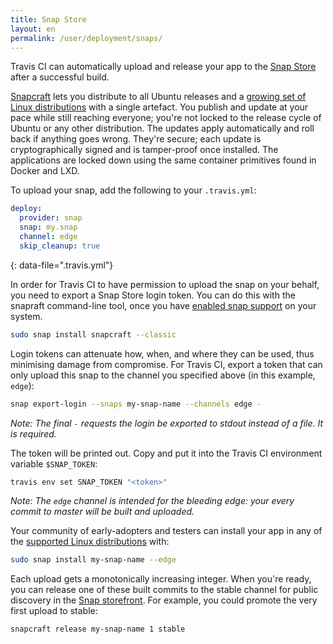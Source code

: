 ```yaml
---
title: Snap Store
layout: en
permalink: /user/deployment/snaps/
---
```


Travis CI can automatically upload and release your app to the [Snap Store](https://snapcraft.io) after a successful build.

[Snapcraft](https://snapcraft.io/) lets you distribute to all Ubuntu releases and a [growing set of Linux distributions](https://docs.snapcraft.io/core/install) with a single artefact. You publish and update at your pace while still reaching everyone; you're not locked to the release cycle of Ubuntu or any other distribution. The updates apply automatically and roll back if anything goes wrong. They're secure; each update is cryptographically signed and is tamper-proof once installed. The applications are locked down using the same container primitives found in Docker and LXD.

To upload your snap, add the following to your `.travis.yml`:

```yaml
deploy:
  provider: snap
  snap: my.snap
  channel: edge
  skip_cleanup: true
```
{: data-file=".travis.yml"}

In order for Travis CI to have permission to upload the snap on your behalf, you need to export a Snap Store login token. You can do this with the snapraft command-line tool, once you have [enabled snap support](https://docs.snapcraft.io/core/install) on your system.

```bash
sudo snap install snapcraft --classic
```

Login tokens can attenuate how, when, and where they can be used, thus minimising damage from compromise. For Travis CI, export a token that can only upload this snap to the channel you specified above (in this example, `edge`):

```bash
snap export-login --snaps my-snap-name --channels edge -
```

_Note: The final `-` requests the login be exported to stdout instead of a file. It is required._

The token will be printed out. Copy and put it into the Travis CI environment variable `$SNAP_TOKEN`:

```bash
travis env set SNAP_TOKEN "<token>"
```

_Note: The `edge` channel is intended for the bleeding edge: your every commit to master will be built and uploaded._

Your community of early-adopters and testers can install your app in any of the [supported Linux distributions](https://docs.snapcraft.io/core/install) with:

```bash
sudo snap install my-snap-name --edge
```

Each upload gets a monotonically increasing integer. When you're ready, you can release one of these built commits to the stable channel for public discovery in the [Snap storefront](https://snapcraft.io/store). For example, you could promote the very first upload to stable:

```bash
snapcraft release my-snap-name 1 stable
```
